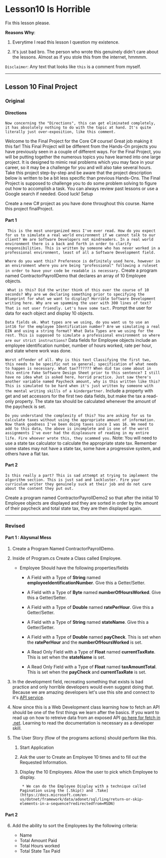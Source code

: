 # Lesson10 Is Horrible

Fix this lesson please. 

__Reasons Why__:

1. Everytime I read this lesson I question my existence.

2. It's just bad bro. The person who wrote this genuinely didn't care about the lessons. Almost as if you stole this from the internet, hmmmm.

`Disclaimer`: Any text that looks like `this` is a comment from myself.

-------

## Lesson 10 Final Project


### Original

#### Directions

`Now concerning the "Directions", this can get eliminated completely, it has absolutely nothing to do with the topic at hand. It's quite literally just over-exposition, like this comment.`

Welcome to the Final Project for the Core C# course! Great job making it this far! This Final Project will be different from the Hands-On projects you have previously seen in a couple of different ways. For the Final Project, you will be putting together the numerous topics you have learned into one large project. It is designed to mimic real problems which you may face in your career, so it may be a challenge for you and will also take several hours. Take this project step-by-step and be aware that the project description below is written to be a bit less specific than previous Hands-Ons. The Final Project is supposed to challenge you to do some problem solving to figure out how to accomplish a task. You can always review past lessons or use a Google search if needed. Good luck!
Setup

Create a new C# project as you have done throughout this course. Name this project finalProject.

#### Part 1

` This is the most unorganized mess I've ever read. How do you expect for us to simulate a real world environment if we cannot talk to our client? We are Software Developers not mindreaders. In a real world environment there is a back and forth in order to clarify responsibilities. This is written by someone who has never worked in a professional environment, least of all a Software Development field.`

`Where do you want this? Preference is definitely used here, however in an environment where you are being "professional"
 following a ruleset in order to have your code be readable is necessary.`
Create a program named ContractorPayrollDemo that declares an array of 10 Employee objects.

` What is this? Did the writer think of this over the course of 10 seconds? Why are we declaring something prior to specifying the Blueprint for what we want to display? Horrible Software Development writing here. Why are we spamming the user with 300 lines of text? That is not user friendly. Let's have some tact.`
Prompt the user for data for each object and display 10 objects.

`Data fields ok. What types are we using, do you want us to use an int16 for the employee Identification number? Are we simulating a real EIN and using a string format? What Data Types are we using for the rest. This is supposed to simulate a professional environment so where are our strict instructions?`
Data fields for Employee objects include an employee identification number, number of hours worked, rate per hour, and state where work was done. 

`Worst offender of all. Why is this text Classifying the first two, this needs to be specific not so general; specification of what needs to happen is necessary. What tax??????? When did tax come about in this entire Fake Software Design Sheet prior to this sentence? I still have no idea what is asked here, horrid practice. Just saw there's another variable named Paycheck amount, why is this written like this? This is simulated to be hard when it's just written by someone with the mental writing skills of a kindergartner.`
Include a property with get and set accessors for the first two data fields, but make the tax a read-only property. The state tax should be calculated whenever the amount of the paycheck is set.

`Do you understand the complexity of this? You are asking for us to calculate taxes without using the appropriate amount of information. Now thank goodness I've been doing taxes since I was 16. We need to add to this data, the above is incomplete and is one of the worst assignments I've ever had the displeasure of reading in my entire life. Fire whoever wrote this, they scammed you.`
Note: You will need to use a state tax calculator to calculate the appropriate state tax. Remember some states may not have a state tax, some have a progressive system, and others have a flat tax.


#### Part 2

`Is this really a part? This is sad attempt at trying to implement the algorithm section. This is just sad and lackluster. Fire your curriculum writer they genuinely suck at their job and do not care about the content they put out.`

Create a program named ContractorPayrollDemo2 so that after the initial 10 Employee objects are displayed and they are sorted in order by the amount of their paycheck and total state tax, they are then displayed again.

----------

### Revised

#### Part 1 : Abysmal Mess

1. Create a Program Named ContractorPayrollDemo.

2. Inside of Program.cs Create a Class called Employee.
	* Employee Should have the following properties/fields
  
		* A Field with a Type of **String** named **employeeIdentificationNumber**. Give this a Getter/Setter.

		* A Field with a Type of **Byte** named **numberOfHoursWorked**. Give this a Getter/Setter.

		* A Field with a Type of **Double** named **ratePerHour**. Give this a Getter/Setter.
		
		* A Field with a Type of **String** named **stateName**. Give this a Getter/Setter.
		
		* A Field with a Type of **Double** named **payCheck**. This is set when the **ratePerHour** and the **numberOfHoursWorked** is set.

		* A Read Only Field with a Type of **Float** named **currentTaxRate**. This is set when the **stateName** is set.
		
		* A Read Only Field with a Type of **Float** named **taxAmountTotal**. This is set when the **payCheck** and **currentTaxRate** is set.

3. In the development field, recreating something that exists is bad practice and only horrible developers would even suggest doing that. Because we are amazing developers let's use this site and connect to it's [API service](https://taxee.io/dashboard).

4. Now since this is a Web Development class learning how to fetch an API should be one of the first things we learn after the basics. If you want to read up on how to retreive data from an exposed API [go here for fetch in .net](https://docs.microsoft.com/en-us/aspnet/web-api/overview/advanced/calling-a-web-api-from-a-net-client). Learning to read the documentation is necessary as a developer skill.

5. The User Story (flow of the programs actions) should perform like this.

	1. Start Application

	2. Ask the user to Create an Employee 10 times and to fill out the Requested Information.

	3. Display the 10 Employees. Allow the user to pick which Employee to display.

			* We can do the Employee Display with a technique called Pagination using the [.Skip() and .Take](https://docs.microsoft.com/en-us/dotnet/framework/data/adonet/sql/linq/return-or-skip-elements-in-a-sequence?redirectedfrom=MSDN) 

#### Part 2

6. Add the ability to sort the Employees by the following criteria:
	
	* Name
	* Total Amount Paid
	* Total Hours worked
	* Total State Tax Paid



